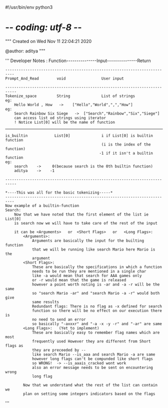 #!/usr/bin/env python3
# -*- coding: utf-8 -*-
"""
Created on Wed Nov 11 22:04:21 2020

@author: aditya
"""


'''
Developer Notes :
    Function---------------Input---------------Return
    
    --------------------------------------------------------------------------
    Prompt_And_Read        void                User input
    
    ---------------------------------------------------------------------------  
    Tokenize_space         String              List of strings
    eg:
        Hello World , How   ->    ["Hello","World",",","How"]
    eg:
        Search Rainbow Six Siege   ->  ["Search","Rainbow","Six","Siege"]
        can access list od strings using iterator
        ! Notice List[0] will be the name of function
        
   ----------------------------------------------------------------------------
    is_builtin            List[0]              i if List[0] is builtin function
                                               (i is the index of the function)
                                              -1 if it isn't a builtin function
    eg:
        search    ->     0(because search is the 0th builtin function)
        aditya    ->    -1
    
    ---------------------------------------------------------------------------
    
    *----This was all for the basic tokenizing-----*
    --------------------------------------------------------------------------
    Now example of a builtin-function
    Search:
        Now that we have noted that the first element of the list ie List[0]
        is search now we will have to take care of the rest of the input
        
        it can be <Arguments>   or  <Short Flags>   or   <Long Flags>:
            <Arguments>:
                Arguments are basically the input for the builting function 
                that we will be running like search Mario here Mario is the 
                argument
            <Short Flags>:
                These are basically the specifications in which a function 
                needs to be run they are mentioned in a single char
                like -a would mean that search for AAA games only
                or -r would mean that the game is released 
                however a point worth noting is -ar and -a -r will be the same 
                so "search Mario -ar" and "search Mario -a -r" would both give 
                same results
                Redundant flags: There is no flag as -x defined for search 
                function so there will be no effect on our execution there is 
                no need to send an error 
                so basically "-axxxr" and "-a -x -y -r" and "-ar" are same
            <Long Flags>:   (Yet to implement)
                These are basically easy to remember flag names which are most 
                frequently used However they are different from Short flags as 
                they are preceeded by --
                like search Mario --is_aaa and search Mario -a are same 
                however long flags can't be compunded like short flags
                so WRONG!  -> --is_aaais_cracked wont work
                also an error message needs to be sent on encountering wrong 
                long flag
                
            Now that we understand what the rest of the list can contain we 
            plan on setting some integers indicators based on the flags
            
                
                
    
    

'''